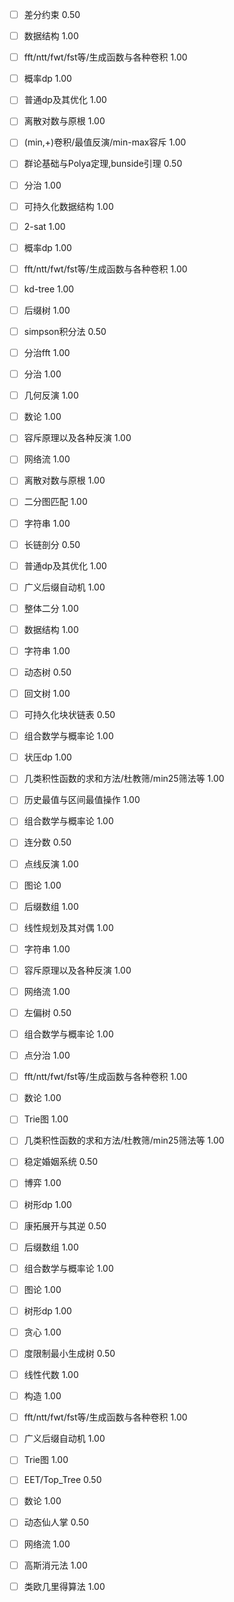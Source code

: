- [ ] 差分约束 0.50

- [ ] 数据结构 1.00

- [ ] fft/ntt/fwt/fst等/生成函数与各种卷积 1.00

- [ ] 概率dp 1.00

- [ ] 普通dp及其优化 1.00

- [ ] 离散对数与原根 1.00

- [ ] (min,+)卷积/最值反演/min-max容斥 1.00

- [ ] 群论基础与Polya定理,bunside引理 0.50

- [ ] 分治 1.00

- [ ] 可持久化数据结构 1.00

- [ ] 2-sat 1.00

- [ ] 概率dp 1.00

- [ ] fft/ntt/fwt/fst等/生成函数与各种卷积 1.00

- [ ] kd-tree 1.00

- [ ] 后缀树 1.00

- [ ] simpson积分法 0.50

- [ ] 分治fft 1.00

- [ ] 分治 1.00

- [ ] 几何反演 1.00

- [ ] 数论 1.00

- [ ] 容斥原理以及各种反演 1.00

- [ ] 网络流 1.00

- [ ] 离散对数与原根 1.00

- [ ] 二分图匹配 1.00

- [ ] 字符串 1.00

- [ ] 长链剖分 0.50

- [ ] 普通dp及其优化 1.00

- [ ] 广义后缀自动机 1.00

- [ ] 整体二分 1.00

- [ ] 数据结构 1.00

- [ ] 字符串 1.00

- [ ] 动态树 0.50

- [ ] 回文树 1.00

- [ ] 可持久化块状链表 0.50

- [ ] 组合数学与概率论 1.00

- [ ] 状压dp 1.00

- [ ] 几类积性函数的求和方法/杜教筛/min25筛法等 1.00

- [ ] 历史最值与区间最值操作 1.00

- [ ] 组合数学与概率论 1.00

- [ ] 连分数 0.50

- [ ] 点线反演 1.00

- [ ] 图论 1.00

- [ ] 后缀数组 1.00

- [ ] 线性规划及其对偶 1.00

- [ ] 字符串 1.00

- [ ] 容斥原理以及各种反演 1.00

- [ ] 网络流 1.00

- [ ] 左偏树 0.50

- [ ] 组合数学与概率论 1.00

- [ ] 点分治 1.00

- [ ] fft/ntt/fwt/fst等/生成函数与各种卷积 1.00

- [ ] 数论 1.00

- [ ] Trie图 1.00

- [ ] 几类积性函数的求和方法/杜教筛/min25筛法等 1.00

- [ ] 稳定婚姻系统 0.50

- [ ] 博弈 1.00

- [ ] 树形dp 1.00

- [ ] 康拓展开与其逆 0.50

- [ ] 后缀数组 1.00

- [ ] 组合数学与概率论 1.00

- [ ] 图论 1.00

- [ ] 树形dp 1.00

- [ ] 贪心 1.00

- [ ] 度限制最小生成树 0.50

- [ ] 线性代数 1.00

- [ ] 构造 1.00

- [ ] fft/ntt/fwt/fst等/生成函数与各种卷积 1.00

- [ ] 广义后缀自动机 1.00

- [ ] Trie图 1.00

- [ ] EET/Top_Tree 0.50

- [ ] 数论 1.00

- [ ] 动态仙人掌 0.50

- [ ] 网络流 1.00

- [ ] 高斯消元法 1.00

- [ ] 类欧几里得算法 1.00